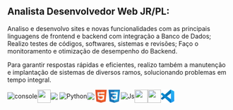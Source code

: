 ## Analista Desenvolvedor Web JR/PL:
Analiso e desenvolvo sites e novas funcionalidades com as principais linguagens de frontend e backend com integração a Banco de Dados; Realizo testes de códigos, softwares, sistemas e revisões; Faço o monitoramento e otimização de desempenho do Backend.<p>Para garantir respostas rápidas e eficientes, realizo também a manutenção e implantação de sistemas de diversos
ramos, solucionando problemas em tempo integral.</p>

<img align="center" width="30" src="https://img.icons8.com/fluency/48/console.png" alt="console"><img align="center" height="30" width="30" src="https://www.vectorlogo.zone/logos/virtualbox/virtualbox-icon.svg"><img align="center" width="100" src="https://www.vectorlogo.zone/logos/wireshark/wireshark-ar21.svg">
<img align="center" alt="Python" width="100" src="https://www.vectorlogo.zone/logos/python/python-horizontal.svg"><img align="center" width="100"  src="https://www.vectorlogo.zone/logos/mysql/mysql-horizontal.svg"><img align="center" alt="HTML" height="30" width="30" src="https://raw.githubusercontent.com/devicons/devicon/master/icons/html5/html5-original.svg"><img align="center" alt="CSS" height="30" width="30" src="https://raw.githubusercontent.com/devicons/devicon/master/icons/css3/css3-original.svg"><img align="center" alt="Js" height="30" width="30" src="https://www.vectorlogo.zone/logos/javascript/javascript-icon.svg"><img align="center" width="30" height="30" src="https://www.vectorlogo.zone/logos/nodejs/nodejs-icon.svg"><img align="center" width="30" height="30" src="https://www.vectorlogo.zone/logos/reactjs/reactjs-icon.svg"><img align="center" alt="Vscode" height="30" width="30" src="https://raw.githubusercontent.com/devicons/devicon/master/icons/vscode/vscode-original.svg">
